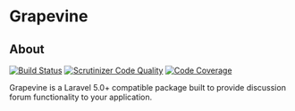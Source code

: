 # Grapevine
## About

[![Build Status](https://travis-ci.org/floatingpointsoftware/grapevine.svg?branch=master)](https://travis-ci.org/floatingpointsoftware/grapevine)
[![Scrutinizer Code Quality](https://scrutinizer-ci.com/g/floatingpointsoftware/grapevine/badges/quality-score.png?b=master)](https://scrutinizer-ci.com/g/floatingpointsoftware/grapevine/?branch=master)
[![Code Coverage](https://scrutinizer-ci.com/g/floatingpointsoftware/grapevine/badges/coverage.png?b=master)](https://scrutinizer-ci.com/g/floatingpointsoftware/grapevine/?branch=master)


Grapevine is a Laravel 5.0+ compatible package built to provide discussion forum functionality to your application.
